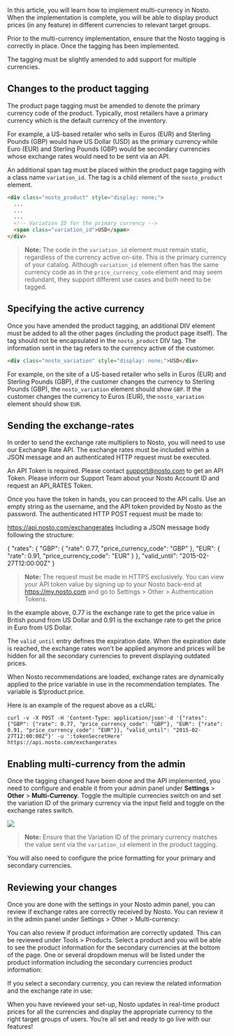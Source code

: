 In this article, you will learn how to implement multi-currency in Nosto. When the implementation is complete, you will be able to display product prices (in any feature) in different currencies to relevant target groups.

Prior to the multi-currency implementation, ensure that the Nosto tagging is correctly in place. Once the tagging has been implemented.

The tagging must be slightly amended to add support for multiple currencies.

## Changes to the product tagging

The product page tagging must be amended to denote the primary currency code of the product. Typically, most retailers have a primary currency which is the default currency of the inventory.

For example, a US-based retailer who sells in Euros (EUR) and Sterling Pounds (GBP) would have US Dollar (USD) as the primary currency while Euro (EUR) and Sterling Pounds (GBP) would be secondary currencies whose exchange rates would need to be sent via an API.

An additional span tag must be placed within the product page tagging with a class name `variation_id`. The tag is a child element of the `nosto_product` element.

```html
<div class="nosto_product" style="display: none;">
  ...
  ...
  ...
  <!-- Variation ID for the primary currency --> 
  <span class="variation_id">USD</span>
</div>
```

> **Note:** The code in the `variation_id` element must remain static, regardless of the currency active on-site. This is the primary currency of your catalog. Although `variation_id` element often has the same currency code as in the `price_currency_code` element and may seem redundant, they support different use cases and both need to be tagged.

## Specifying the active currency

Once you have amended the product tagging, an additional DIV element must be added to all the other pages (including the product page itself). The tag should not be encapsulated in the `nosto_product` DIV tag. The information sent in the tag refers to the currency active of the customer.

```html
<div class="nosto_variation" style="display: none;">USD</div>
```

For example, on the site of a US-based retailer who sells in Euros (EUR) and Sterling Pounds (GBP), if the customer changes the currency to Sterling Pounds (GBP), the `nosto_variation` element should show `GBP`. If the customer changes the currency to Euros (EUR), the `nosto_variation` element should show `EUR`. 


## Sending the exchange-rates

In order to send the exchange rate multipliers to Nosto, you will need to use our Exchange Rate API. The exchange rates must be included within a JSON message and an authenticated HTTP request must be executed. 

An API Token is required. Please contact support@nosto.com to get an API Token. Please inform our Support Team about your Nosto Account ID and request an API_RATES Token.

Once you have the token in hands, you can proceed to the API calls. Use an empty string as the username, and the API token provided by Nosto as the password. The authenticated HTTP POST request must be made to:

https://api.nosto.com/exchangerates
Including a JSON message body following the structure:

{
  "rates": {
    "GBP": {
      "rate": 0.77,
      "price_currency_code": "GBP"
    },
    "EUR": {
      "rate": 0.91,
      "price_currency_code": "EUR"
    }
  },
  "valid_until": "2015-02-27T12:00:00Z"
}

> **Note:** The request must be made in HTTPS exclusively. You can view your API token value by signing up to your Nosto back-end at https://my.nosto.com and go to Settings > Other > Authentication Tokens.

In the example above, 0.77 is the exchange rate to get the price value in British pound from US Dollar and 0.91 is the exchange rate to get the price in Euro from US Dollar.

The `valid_until` entry defines the expiration date. When the expiration date is reached, the exchange rates won't be applied anymore and prices will be hidden for all the secondary currencies to prevent displaying outdated prices.

When Nosto recommendations are loaded, exchange rates are dynamically applied to the price variable in use in the recommendation templates. The variable is $!product.price.

Here is an example of the request above as a cURL:

```
curl -v -X POST -H 'Content-Type: application/json'-d '{"rates": {"GBP": {"rate": 0.77, "price_currency_code": "GBP"}, "EUR": {"rate": 0.91, "price_currency_code": "EUR"}}, "valid_until": "2015-02-27T12:00:00Z"}' -u ':tokenSecretHere' https://api.nosto.com/exchangerates
```

## Enabling multi-currency from the admin

Once the tagging changed have been done and the API implemented, you need to configure and enable it from your admin panel under **Settings** > **Other** > **Multi-Currency**. Toggle the multiple currencies switch on and set the variation ID of the primary currency via the input field and toggle on the exchange rates switch.

![](https://user-images.githubusercontent.com/327432/36842403-419416ae-1d54-11e8-9bea-a979d7896977.png)

> **Note:** Ensure that the Variation ID of the primary currency matches the value sent via the `variation_id` element in the product tagging.

You will also need to configure the price formatting for your primary and secondary currencies.

## Reviewing your changes

Once you are done with the settings in your Nosto admin panel, you can review if exchange rates are correctly received by Nosto. You can review it in the admin panel under Settings > Other > Multi-currency:

 
You can also review if product information are correctly updated. This can be reviewed under Tools > Products. Select a product and you will be able to see the product information for the secondary currencies at the bottom of the page. One or several dropdown menus will be listed under the product information including the secondary currencies product information:

 
If you select a secondary currency, you can review the related information and the exchange rate in use:

 
When you have reviewed your set-up, Nosto updates in real-time product prices for all the currencies and display the appropriate currency to the right target groups of users. You’re all set and ready to go live with our features!